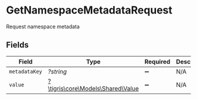 # GetNamespaceMetadataRequest

Request namespace metadata


## Fields

| Field                                                             | Type                                                              | Required                                                          | Description                                                       |
| ----------------------------------------------------------------- | ----------------------------------------------------------------- | ----------------------------------------------------------------- | ----------------------------------------------------------------- |
| `metadataKey`                                                     | *?string*                                                         | :heavy_minus_sign:                                                | N/A                                                               |
| `value`                                                           | [?\tigris\core\Models\Shared\Value](../../Models/Shared/Value.md) | :heavy_minus_sign:                                                | N/A                                                               |